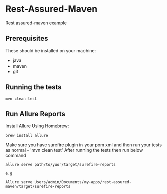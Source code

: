 # Rest-Assured-Maven
Rest assured-maven example

## Prerequisites
These should be installed on your machine:
- java
- maven
- git

## Running the tests 

    mvn clean test

## Run Allure Reports

Install Allure Using Homebrew:

    brew install allure


Make sure you have surefire plugin in your pom xml and then run your tests as normal - 'mvn clean test'
After running the tests then run below command


    allure serve path/to/yuor/target/surefire-reports

    e.g

    Allure serve Users/admin/Documents/my-apps/rest-assured-maven/target/surefire-reports
